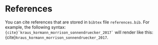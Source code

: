 # References

You can cite references that are stored in `bibtex` file `references.bib`. For example,
the following syntax: `` {cite}`kraus_kormann_morrison_sonnendruecker_2017` `` will render like
this: {cite}`kraus_kormann_morrison_sonnendruecker_2017`.

```{bibliography} references.bib
```
